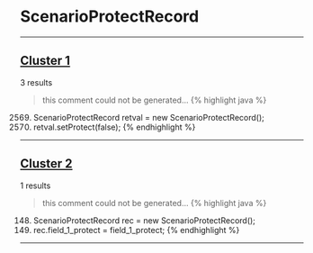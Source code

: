 # ScenarioProtectRecord

***

## [Cluster 1](./1)
3 results
> this comment could not be generated...
{% highlight java %}
2569. ScenarioProtectRecord retval = new ScenarioProtectRecord();
2571. retval.setProtect(false);
{% endhighlight %}

***

## [Cluster 2](./2)
1 results
> this comment could not be generated...
{% highlight java %}
148. ScenarioProtectRecord rec = new ScenarioProtectRecord();
149. rec.field_1_protect = field_1_protect;
{% endhighlight %}

***

